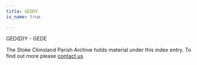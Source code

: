```yaml
---
title: GEDDY
is_name: true

---
```


GED(D)Y - GEDE


The Stoke Climsland Parish Archive holds material under this index entry. To find out more please [contact us](/contact/)
